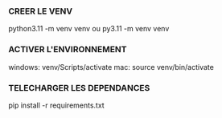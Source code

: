 
### CREER LE VENV 

python3.11 -m venv venv
ou 
py3.11 -m venv venv

### ACTIVER L'ENVIRONNEMENT 

windows:
venv/Scripts/activate
mac:
source venv/bin/activate

### TELECHARGER LES DEPENDANCES 

pip install -r requirements.txt